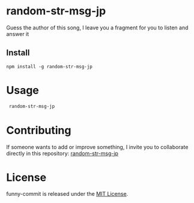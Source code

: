 # random-str-msg-jp

Guess the author of this song, I leave you a fragment for you to listen and answer it

## Install

```npm
npm install -g random-str-msg-jp
```

# Usage

```bash
 random-str-msg-jp
```

# Contributing

If someone wants to add or improve something, I invite you to collaborate directly in this repository: [random-str-msg-jp](git@github.com:pjmonrroy/random-str-msg-jp.git)

# License

funny-commit is released under the [MIT License](https://opensource.org/licenses/MIT).
